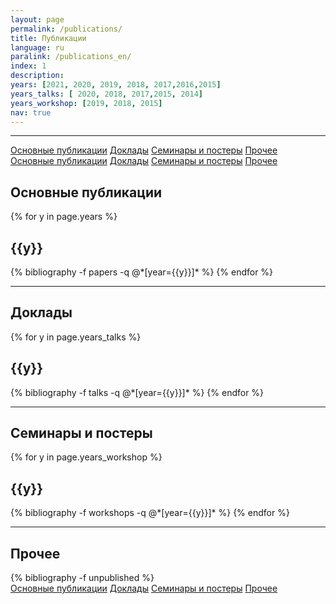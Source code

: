 ```yaml
---
layout: page
permalink: /publications/
title: Публикации
language: ru
paralink: /publications_en/
index: 1
description: 
years: [2021, 2020, 2019, 2018, 2017,2016,2015]
years_talks: [ 2020, 2018, 2017,2015, 2014]
years_workshop: [2019, 2018, 2015]
nav: true
---
```


---
<nav id="navbar" class="navbar navbar-light navbar-expand-sm {% if site.navbar_fixed %}fixed-top{% else %}sticky-top{% endif %}">
</nav>
<div class="btn-group-vertical btn-group-sm position-fixed  d-none d-lg-block"  style="left: 10px; top:200px " role="group">
  <a class="btn pub-btn"  href="#publications">Основные публикации</a>
  <a class="btn pub-btn" href="#talks">Доклады</a>
  <a class="btn pub-btn" href="#workshops">Семинары и постеры</a>
  <a class="btn pub-btn" href="#other">Прочее</a>
</div>

<div class="btn-group-sm  d-lg-none"  role="group">
  <a class="btn"  href="#publications">Основные публикации</a>
  <a class="btn" href="#talks">Доклады</a>
  <a class="btn" href="#workshops">Семинары и постеры</a>
  <a class="btn" href="#other">Прочее</a>
</div>

<div id="publications" style="position: relative; top:-75px; visibility: hidden; display: block;">
</div>
<div class="publications">
<h2>Основные публикации</h2>
{% for y in page.years %}
  <h2 class="year">{{y}}</h2>
  {% bibliography -f papers -q @*[year={{y}}]* %}
{% endfor %}
</div>

---
<div id="talks" style="position: relative; top:-75px; visibility: hidden; display: block;">
</div>
<div class="publications">
<h2>Доклады</h2>
{% for y in page.years_talks %}
  <h2 class="year">{{y}}</h2>
  {% bibliography -f talks -q @*[year={{y}}]* %}
{% endfor %}
</div>

---
<div id="workshops" style="position: relative; top:-75px; visibility: hidden; display: block;">
</div>
<div class="publications">
<h2>Семинары и постеры</h2>
{% for y in page.years_workshop %}
  <h2 class="year">{{y}}</h2>
  {% bibliography -f workshops -q @*[year={{y}}]* %}
{% endfor %}
</div>

---
<div id="other" style="position: relative; top:-75px; visibility: hidden; display: block;">
</div>
<div class="publications">
<h2>Прочее</h2>
  {% bibliography -f unpublished %}
</div>

<div class="btn-group-sm  d-lg-none"  role="group">
  <a class="btn"  href="#publications">Основные публикации</a>
  <a class="btn" href="#talks">Доклады</a>
  <a class="btn" href="#workshops">Семинары и постеры</a>
  <a class="btn" href="#other">Прочее</a>
</div>
